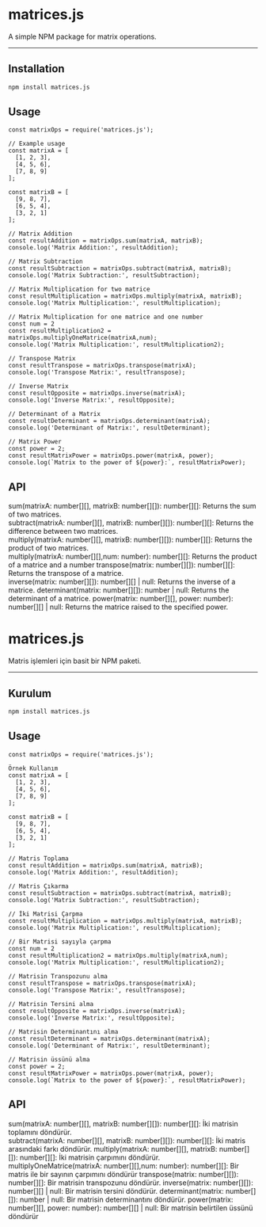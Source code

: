 # matrices.js

A simple NPM package for matrix operations.

---

## Installation

```bash
npm install matrices.js
```

## Usage
```
const matrixOps = require('matrices.js');

// Example usage
const matrixA = [
  [1, 2, 3],
  [4, 5, 6],
  [7, 8, 9]
];

const matrixB = [
  [9, 8, 7],
  [6, 5, 4],
  [3, 2, 1]
];

// Matrix Addition
const resultAddition = matrixOps.sum(matrixA, matrixB);
console.log('Matrix Addition:', resultAddition);

// Matrix Subtraction
const resultSubtraction = matrixOps.subtract(matrixA, matrixB);
console.log('Matrix Subtraction:', resultSubtraction);

// Matrix Multiplication for two matrice
const resultMultiplication = matrixOps.multiply(matrixA, matrixB);
console.log('Matrix Multiplication:', resultMultiplication);

// Matrix Multiplication for one matrice and one number
const num = 2
const resultMultiplication2 = matrixOps.multiplyOneMatrice(matrixA,num);
console.log('Matrix Multiplication:', resultMultiplication2);

// Transpose Matrix
const resultTranspose = matrixOps.transpose(matrixA);
console.log('Transpose Matrix:', resultTranspose);

// Inverse Matrix
const resultOpposite = matrixOps.inverse(matrixA);
console.log('Inverse Matrix:', resultOpposite);

// Determinant of a Matrix
const resultDeterminant = matrixOps.determinant(matrixA);
console.log('Determinant of Matrix:', resultDeterminant);

// Matrix Power
const power = 2;
const resultMatrixPower = matrixOps.power(matrixA, power);
console.log(`Matrix to the power of ${power}:`, resultMatrixPower);
```

## API

sum(matrixA: number[][], matrixB: number[][]): number[][]: Returns the sum of two matrices.  
subtract(matrixA: number[][], matrixB: number[][]): number[][]: Returns the difference between two matrices.  
multiply(matrixA: number[][], matrixB: number[][]): number[][]: Returns the product of two matrices.  
multiply(matrixA: number[][],num: number): number[][]: Returns the product of a matrice and a number
transpose(matrix: number[][]): number[][]: Returns the transpose of a matrice.  
inverse(matrix: number[][]): number[][] | null: Returns the inverse of a matrice. 
determinant(matrix: number[][]): number | null: Returns the determinant of a matrice.
power(matrix: number[][], power: number): number[][] | null: Returns the matrice raised to the specified power.  


# matrices.js

Matris işlemleri için basit bir NPM paketi.

---

## Kurulum

```bash
npm install matrices.js
```

## Usage
```
const matrixOps = require('matrices.js');

Örnek Kullanım
const matrixA = [
  [1, 2, 3],
  [4, 5, 6],
  [7, 8, 9]
];

const matrixB = [
  [9, 8, 7],
  [6, 5, 4],
  [3, 2, 1]
];

// Matris Toplama
const resultAddition = matrixOps.sum(matrixA, matrixB);
console.log('Matrix Addition:', resultAddition);

// Matris Çıkarma
const resultSubtraction = matrixOps.subtract(matrixA, matrixB);
console.log('Matrix Subtraction:', resultSubtraction);

// İki Matrisi Çarpma
const resultMultiplication = matrixOps.multiply(matrixA, matrixB);
console.log('Matrix Multiplication:', resultMultiplication);

// Bir Matrisi sayıyla çarpma
const num = 2
const resultMultiplication2 = matrixOps.multiply(matrixA,num);
console.log('Matrix Multiplication:', resultMultiplication2);

// Matrisin Transpozunu alma
const resultTranspose = matrixOps.transpose(matrixA);
console.log('Transpose Matrix:', resultTranspose);

// Matrisin Tersini alma
const resultOpposite = matrixOps.inverse(matrixA);
console.log('Inverse Matrix:', resultOpposite);

// Matrisin Determinantını alma
const resultDeterminant = matrixOps.determinant(matrixA);
console.log('Determinant of Matrix:', resultDeterminant);

// Matrisin üssünü alma
const power = 2;
const resultMatrixPower = matrixOps.power(matrixA, power);
console.log(`Matrix to the power of ${power}:`, resultMatrixPower);
```

## API

sum(matrixA: number[][], matrixB: number[][]): number[][]: İki matrisin toplamını döndürür.  
subtract(matrixA: number[][], matrixB: number[][]): number[][]: İki matris arasındaki farkı döndürür. 
multiply(matrixA: number[][], matrixB: number[][]): number[][]: İki matrisin çarpımını döndürür.  
multiplyOneMatrice(matrixA: number[][],num: number): number[][]: Bir matris ile bir sayının çarpımını döndürür
transpose(matrix: number[][]): number[][]:  Bir matrisin transpozunu döndürür. 
inverse(matrix: number[][]): number[][] | null: Bir matrisin tersini döndürür.
determinant(matrix: number[][]): number | null: Bir matrisin determinantını döndürür.
power(matrix: number[][], power: number): number[][] | null: Bir matrisin belirtilen üssünü döndürür  
